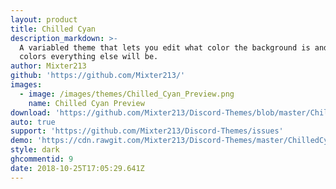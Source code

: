 ```yaml
---
layout: product
title: Chilled Cyan
description_markdown: >-
  A variabled theme that lets you edit what color the background is and what
  colors everything else will be.
author: Mixter213
github: 'https://github.com/Mixter213/'
images:
  - image: /images/themes/Chilled_Cyan_Preview.png
    name: Chilled Cyan Preview
download: 'https://github.com/Mixter213/Discord-Themes/blob/master/ChilledCyan.theme.css'
auto: true
support: 'https://github.com/Mixter213/Discord-Themes/issues'
demo: 'https://cdn.rawgit.com/Mixter213/Discord-Themes/master/ChilledCyan.theme.css'
style: dark
ghcommentid: 9
date: 2018-10-25T17:05:29.641Z
---
```


